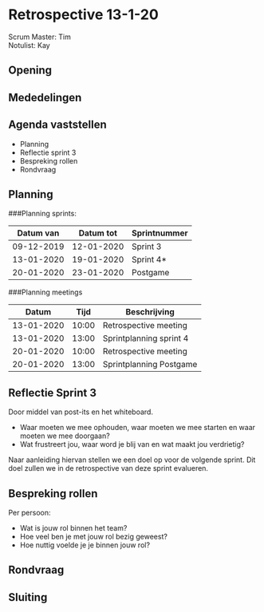 # Retrospective 13-1-20

Scrum Master: Tim <br>
Notulist: Kay

## Opening

## Mededelingen

## Agenda vaststellen

- Planning
- Reflectie sprint 3
- Bespreking rollen
- Rondvraag

## Planning

###Planning sprints:

| Datum van  | Datum tot  | Sprintnummer |
| ---------- | ---------- | ------------ |
| 09-12-2019 | 12-01-2020 | Sprint 3     |
| 13-01-2020 | 19-01-2020 | Sprint 4\*   |
| 20-01-2020 | 23-01-2020 | Postgame     |

###Planning meetings

| Datum      | Tijd  | Beschrijving          |
| ---------- | ----- | --------------------- |
| 13-01-2020 | 10:00 | Retrospective meeting |
| 13-01-2020 | 13:00 | Sprintplanning sprint 4 |
| 20-01-2020 | 10:00 | Retrospective meeting |
| 20-01-2020 | 13:00 | Sprintplanning Postgame |

## Reflectie Sprint 3
Door middel van post-its en het whiteboard.

- Waar moeten we mee ophouden, waar moeten we mee starten en waar moeten we mee doorgaan?
- Wat frustreert jou, waar word je blij van en wat maakt jou verdrietig?

Naar aanleiding hiervan stellen we een doel op voor de volgende sprint. Dit doel zullen we in de retrospective van deze sprint evalueren. 

## Bespreking rollen
Per persoon:

- Wat is jouw rol binnen het team?
- Hoe veel ben je met jouw rol bezig geweest?
- Hoe nuttig voelde je je binnen jouw rol?

## Rondvraag

## Sluiting
